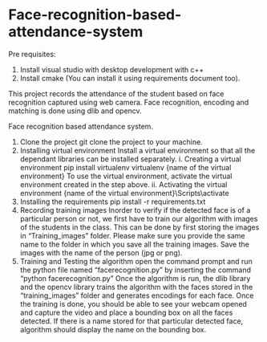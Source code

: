 # Face-recognition-based-attendance-system

Pre requisites:
1. Install visual studio with desktop development with c++
2. Install cmake (You can install it using requirements document too).


This project records the attendance of the student based on face recognition captured using web camera. Face recognition, encoding and matching is done using dlib and opencv.

Face recognition based attendance system.
1. Clone the project
	git clone the project to your machine.
2. Installing virtual environment
Install a virtual environment so that all the dependant libraries can be installed separately.
	i. Creating a virtual environment
		pip install virtualenv
		virtualenv {name of the virtual environment}
To use the virtual environment, activate the virtual environment created in the step above.
	ii. Activating the virtual environment
{name of the virtual environment}\Scripts\activate
3. Installing the requirements
	pip install -r requirements.txt
4. Recording training images
Inorder to verify if the detected face is of a particular person or not, we first have to train our algorithm with images of the students in the class. This can be done by first storing the images in “Training_images” folder. Please make sure you provide the same name to the folder in which you save all the training images.
Save the images with the name of the person (jpg or png).
5. Training and Testing the algorithm 
open the command prompt and run the python file named “facerecognition.py” by inserting the command “python facerecognition.py”
Once the algorithm is run, the dlib library and the opencv library trains the algorithm with the faces stored in the “training_images” folder and generates encodings for each face. Once the training is done, you should be able to see your webcam opened and capture the video and place a bounding box on all the faces detected. If there is a name stored for that particular detected face, algorithm should display the name on the bounding box.
